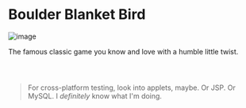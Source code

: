 # Boulder Blanket Bird
![image](https://user-images.githubusercontent.com/79682953/202985531-42d78bce-1ef8-44f4-86cc-af1194970a80.png)

The famous classic game you know and love with a humble little twist.
<br><br>
#
> For cross-platform testing, look into applets, maybe. Or JSP. Or MySQL. I _definitely_ know what I'm doing.


